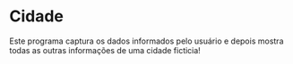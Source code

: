 # Cidade
 Este programa captura os dados informados pelo usuário e depois mostra todas as outras informações de uma cidade ficticia!
